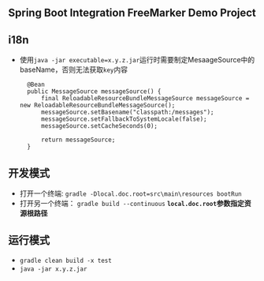 ## Spring Boot Integration FreeMarker Demo Project

## i18n
+ 使用`java -jar executable=x.y.z.jar`运行时需要制定MesaageSource中的baseName，否则无法获取`key`内容

        @Bean
        public MessageSource messageSource() {
            final ReloadableResourceBundleMessageSource messageSource = new ReloadableResourceBundleMessageSource();
            messageSource.setBasename("classpath:/messages");
            messageSource.setFallbackToSystemLocale(false);
            messageSource.setCacheSeconds(0);
        
            return messageSource;
        }

## 开发模式
* 打开一个终端: `gradle -Dlocal.doc.root=src\main\resources bootRun`
* 打开另一个终端： `gradle build --continuous`
__`local.doc.root`参数指定资源根路径__

## 运行模式
+ `gradle clean build -x test`
+ `java -jar x.y.z.jar`

        